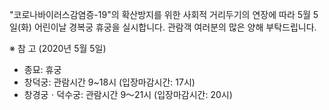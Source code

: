 "코로나바이러스감염증-19"의 확산방지를 위한 사회적 거리두기의 연장에 따라 5월 5일(화) 어린이날 경복궁 휴궁을 실시합니다. 관람객 여러분의 많은 양해 부탁드립니다.

※ 참 고 (2020년 5월 5일)
- 종묘: 휴궁
- 창덕궁: 관람시간 9~18시 (입장마감시간: 17시)
- 창경궁ㆍ덕수궁: 관람시간 9〜21시 (입장마감시간: 20시)